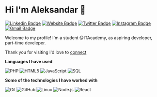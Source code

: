 # Hi I'm Aleksandar 👋

[![Linkedin Badge](https://img.shields.io/badge/-acoxj.com-blue?style=flat&logo=Linkedin&logoColor=white&link=https://www.linkedin.com/in/aleksandar-jeremic-3245921b7/)](https://www.linkedin.com/in/aleksandar-jeremic-3245921b7/)
[![Website Badge](https://img.shields.io/badge/-acoxj.comme-47CCCC?style=flat&logo=Google-Chrome&logoColor=white&link=https://acoxj.com)](https://acoxj.com)
[![Twitter Badge](https://img.shields.io/badge/-@__acoxj.com-1ca0f1?style=flat&labelColor=1ca0f1&logo=twitter&logoColor=white&link=https://twitter.com/acoxdev)](https://twitter.com/acoxdev)
[![Instagram Badge](https://img.shields.io/badge/-@acoxj.com-purple?style=flat&logo=instagram&logoColor=white&link=https://instagram.com/acox5/)](https://instagram.com/acox5)
[![Gmail Badge](https://img.shields.io/badge/-acoxj.com-c14438?style=flat&logo=Gmail&logoColor=white&link=mailto:skipperaleksa@gmail.com)](mailto:skipperaleksa@gmail.com)

Welcome to my profile! I'm a student @ITAcademy, as aspiring developer, part-time develeper.

Thank you for visiting I'd love to [connect](https://www.linkedin.com/in/aleksandar-jeremic-3245921b7/)


**Languages I have used**

![PHP](https://img.shields.io/badge/php-PHP-blue&logo=php)
![HTML5](https://img.shields.io/badge/-HTML5-000000?style=flat&logo=HTML5)
![JavaScript](https://img.shields.io/badge/-JavaScript-000000?style=flat&logo=javascript)
![SQL](https://img.shields.io/badge/-SQL-000000?style=flat&logo=MySQL)


**Some of the technologies I have worked with**

![Git](https://img.shields.io/badge/-Git-000000?style=flat&logo=git&logoColor=F05032)
![GitHub](https://img.shields.io/badge/-GitHub-000000?style=flat&logo=github&logoColor=FFFFFF)
![Linux](https://img.shields.io/badge/-Linux-000000?style=flat&logo=linux&logoColor=FCC624)
![Node.js](https://img.shields.io/badge/-Node.js-000000?style=flat&logo=node.js&logoColor=339933)
![React](https://img.shields.io/badge/-React-000000?style=flat&logo=React&logoColor=61DAFB)
